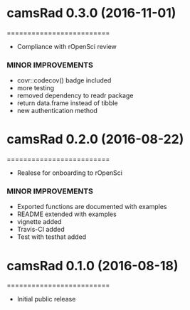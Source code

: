 # camsRad 0.3.0 (2016-11-01)
=========================
* Compliance with rOpenSci review
### MINOR IMPROVEMENTS
* covr::codecov() badge included
* more testing
* removed dependency to readr package
* return data.frame instead of tibble
* new authentication method

# camsRad 0.2.0 (2016-08-22)
=========================
* Realese for onboarding to rOpenSci
### MINOR IMPROVEMENTS
* Exported functions are documented with examples
* README extended with examples
* vignette added
* Travis-CI added
* Test with testhat added


# camsRad 0.1.0 (2016-08-18)
=========================
* Initial public release
